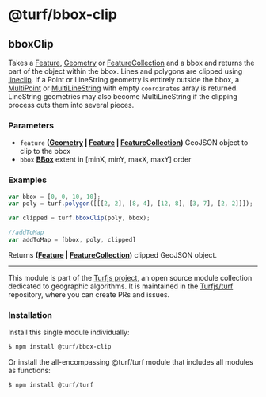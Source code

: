 # @turf/bbox-clip

<!-- Generated by documentation.js. Update this documentation by updating the source code. -->

## bboxClip

Takes a [Feature][1], [Geometry][2] or [FeatureCollection][3] and a bbox and returns the part of the object within the bbox.
Lines and polygons are clipped using [lineclip][4].
If a Point or LineString geometry is entirely outside the bbox, a [MultiPoint][5] or [MultiLineString][6] with empty `coordinates` array is returned.
LineString geometries may also become MultiLineString if the clipping process cuts them into several pieces.

### Parameters

*   `feature` **([Geometry][2] | [Feature][1] | [FeatureCollection][3])** GeoJSON object to clip to the bbox
*   `bbox` **[BBox][7]** extent in \[minX, minY, maxX, maxY] order

### Examples

```javascript
var bbox = [0, 0, 10, 10];
var poly = turf.polygon([[[2, 2], [8, 4], [12, 8], [3, 7], [2, 2]]]);

var clipped = turf.bboxClip(poly, bbox);

//addToMap
var addToMap = [bbox, poly, clipped]
```

Returns **([Feature][1] | [FeatureCollection][3])** clipped GeoJSON object.

[1]: https://tools.ietf.org/html/rfc7946#section-3.2

[2]: https://tools.ietf.org/html/rfc7946#section-3.1

[3]: https://tools.ietf.org/html/rfc7946#section-3.3

[4]: https://github.com/mapbox/lineclip

[5]: https://tools.ietf.org/html/rfc7946#section-3.1.3

[6]: https://tools.ietf.org/html/rfc7946#section-3.1.5

[7]: https://tools.ietf.org/html/rfc7946#section-5

<!-- This file is automatically generated. Please don't edit it directly. If you find an error, edit the source file of the module in question (likely index.js or index.ts), and re-run "yarn docs" from the root of the turf project. -->

---

This module is part of the [Turfjs project](https://turfjs.org/), an open source module collection dedicated to geographic algorithms. It is maintained in the [Turfjs/turf](https://github.com/Turfjs/turf) repository, where you can create PRs and issues.

### Installation

Install this single module individually:

```sh
$ npm install @turf/bbox-clip
```

Or install the all-encompassing @turf/turf module that includes all modules as functions:

```sh
$ npm install @turf/turf
```
